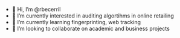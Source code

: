 - 👋 Hi, I’m @rbecerril
- 👀 I’m currently interested in auditing algortihms in online retailing
- 🌱 I’m currently learning fingerprinting, web tracking
- 💞️ I’m looking to collaborate on academic and business projects


<!---
- 📫 How to reach me: becerrilrafael@gmail.com
rbecerril/rbecerril is a ✨ special ✨ repository because its `README.md` (this file) appears on your GitHub profile.
You can click the Preview link to take a look at your changes.
--->
